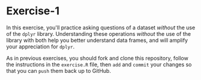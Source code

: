 # Exercise-1

In this exercise, you'll practice asking questions of a dataset
_without_ the use of the `dplyr` library. Understanding these
operations _without_ the use of the library with both help you better
understand data frames, and will amplify your appreciation for
`dplyr`.

As in previous exercises, you should fork and clone this repository,
follow the instructions in the `exercise.R` file, then `add` and
`commit` your changes so that you can `push` them back up to GitHub.
